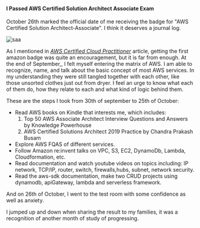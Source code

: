 #### I Passed AWS Certified Solution Architect Associate Exam  
  
  
October 26th marked the official date of me receiving the badge for "AWS Certified Solution Architect-Associate".
I think it deserves a journal log.

![saa](images/solution-architect-associate.png)

As I mentioned in _[AWS Certified Cloud Practitioner](awsCCP.html)_ article, getting the first amazon badge was 
quite an encouragement, but it is far from enough. At the end of September,, I felt myself entering the matrix of AWS. 
I am able to recognize, name, and talk about the basic concept of most AWS services. In my understanding they were still 
tangled together with each other, like those unsorted clothes just out from dryer. I feel an urge to know what each of them
do, how they relate to each and what kind of logic behind them.

These are the steps I took from 30th of september to 25th of October:

* Read AWS books on Kindle that interests me, which includes:
  1. Top 50 AWS Associate Architect Interview Questions and Answers by Knowledge Powerhouse
  2. AWS Certified Solutions Architect 2019 Practice by Chandra Prakash Busam
* Explore AWS FQAS of different services.
* Follow Amazon re:invent talks on VPC, S3, EC2, DynamoDb, Lambda, Cloudformation, etc.
* Read documentation and watch youtube videos on topics including: IP network, TCP/IP, router, switch, firewalls,hubs, subnet, network
security.
* Read the aws-sdk documentation, make two CRUD projects using dynamodb, apiGateway, lambda and serverless framework. 

And on 26th of October, I went to the test room with some confidence as well as anxiety.

I jumped up and down when sharing the result to my families, it was a recognition of another month of study of progressing.
